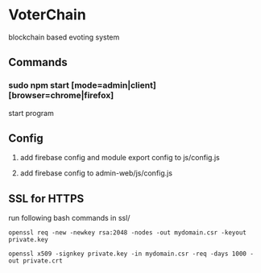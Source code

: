 # VoterChain
blockchain based evoting system

## Commands
### sudo npm start [mode=admin|client] [browser=chrome|firefox]
start program

## Config
1) add firebase config and module export config to js/config.js

2) add firebase config to admin-web/js/config.js

## SSL for HTTPS
run following bash commands in ssl/

`openssl req -new -newkey rsa:2048 -nodes -out mydomain.csr -keyout private.key`

`openssl x509 -signkey private.key -in mydomain.csr -req -days 1000 -out private.crt`
